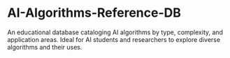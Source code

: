 # AI-Algorithms-Reference-DB
An educational database cataloging AI algorithms by type, complexity, and application areas. Ideal for AI students and researchers to explore diverse algorithms and their uses.
